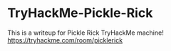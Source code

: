 # TryHackMe-Pickle-Rick
This is a writeup for Pickle Rick TryHackMe machine!  https://tryhackme.com/room/picklerick

